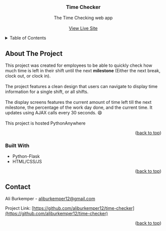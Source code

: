 <a name="readme-top"></a>



<!-- PROJECT LOGO -->
<br />
<div align="center">

  <h3 align="center">Time Checker</h3>

  <p align="center">
    The Time Checking web app
    <br />
    <br />
    <a href="https://aburkemper.pythonanywhere.com">View Live Site</a>
  </p>
</div>



<!-- TABLE OF CONTENTS -->
<details>
  <summary>Table of Contents</summary>
  <ol>
    <li>
      <a href="#about-the-project">About The Project</a>
      <ul>
        <li><a href="#built-with">Built With</a></li>
      </ul>
    </li>
  </ol>
</details>



<!-- ABOUT THE PROJECT -->
## About The Project


This project was created for employees to be able to quickly check how much time is left in their shift until the next <b>milestone</b> (Either the next break, clock out, or clock in).
</br>
<br />
The project features a clean design that users can navigate to display time information for a single shift, or all shifts.
</br>
<br />
The display screens features the current amount of time left till the next milestone, the percentage of the work day done, and the current time. It updates using AJAX calls every 30 seconds. :smile:
<br />
<br />
This project is hosted PythonAnywhere

<p align="right">(<a href="#readme-top">back to top</a>)</p>



### Built With

* Python-Flask
* HTML/CSS/JS

<p align="right">(<a href="#readme-top">back to top</a>)</p>


<!-- CONTACT -->
## Contact

Ali Burkemper  - aliburkemper12@gmail.com

Project Link: [https://github.com/aliburkemper12/time-checker](https://github.com/aliburkemper12/time-checker)

<p align="right">(<a href="#readme-top">back to top</a>)</p>




